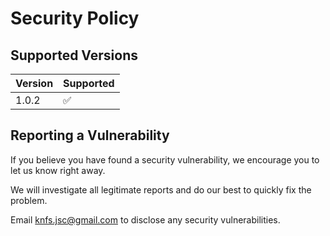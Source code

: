 # Security Policy

## Supported Versions

| Version | Supported          |
| ------- | ------------------ |
| 1.0.2   | :white_check_mark: |


## Reporting a Vulnerability

If you believe you have found a security vulnerability, we encourage you to let us know right away.

We will investigate all legitimate reports and do our best to quickly fix the problem.

Email knfs.jsc@gmail.com to disclose any security vulnerabilities.
